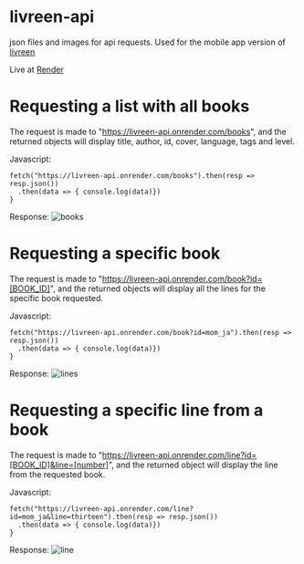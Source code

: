 # livreen-api
json files and images for api requests. Used for the mobile app version of [livreen](https://livreen.site/)

Live at [Render](https://livreen-api.onrender.com/)

# Requesting a list with all books

The request is made to "https://livreen-api.onrender.com/books", and the returned objects will display title, author, id, cover, language, tags and level. 

Javascript:
```
fetch("https://livreen-api.onrender.com/books").then(resp => resp.json())
  .then(data => { console.log(data)})
}
```
Response:
![books](https://github.com/Tyfee/livreen-api/assets/121516618/3282c64b-b177-42cc-85dc-9afd0db40a57)


# Requesting a specific book

The request is made to "https://livreen-api.onrender.com/book?id=[BOOK_ID]", and the returned objects will display all the lines for the specific book requested.

Javascript:
```
fetch("https://livreen-api.onrender.com/book?id=mom_ja").then(resp => resp.json())
  .then(data => { console.log(data)})
}
```

Response: 
![lines](https://github.com/Tyfee/livreen-api/assets/121516618/30b99167-a162-4eff-b6c5-4128db58d097)

# Requesting a specific line from a book

The request is made to "https://livreen-api.onrender.com/line?id=[BOOK_ID]&line=[number]", and the returned object will display the line from the requested book.

Javascript:
```
fetch("https://livreen-api.onrender.com/line?id=mom_ja&line=thirteen").then(resp => resp.json())
  .then(data => { console.log(data)})
}
```

Response: 
![line](https://github.com/Tyfee/livreen-api/assets/121516618/fe326608-a545-4be9-8441-83e9459a4c7a)




